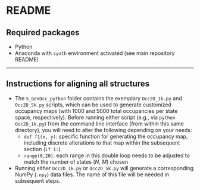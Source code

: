 # README
## Required packages
- Python
- Anaconda with `synth` environment activated (see main repository README)

---

## Instructions for aligning all structures
- The `5_GenOcc_python` folder contains the exemplary `Occ2D_1k.py` and `Occ2D_5k.py` scripts, which can be used to generate customized occupancy maps (with 1000 and 5000 total occupancies per state space, respectively). Before running either script (e.g., via `python Occ2D_1k.py`) from the command line interface (from within this same directory), you will need to alter the following depending on your needs:
  - `def f1(x, y)`: specific function for generating the occupancy map, including discrete alterations to that map within the subsequent section (`if 1:`)
  - `range(0,20)`: each range in this double loop needs to be adjusted to match the number of states (*N*, *M*) chosen
- Running either `Occ2D_1k.py` or `Occ2D_5k.py` will generate a corresponding NumPy (`.npy`) data files. The name of this file will be needed in subsequent steps.

